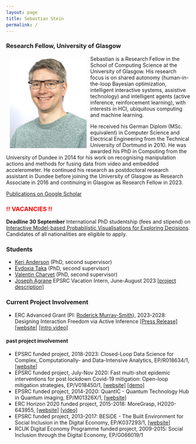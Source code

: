 ```yaml
---
layout: page
title: Sebastian Stein
permalink: /
---
```


### Research Fellow, University of Glasgow

<img src="./img/sstein_2022.jpg" alt-text="Sebastian Stein" width="210px" align="left" vspace="5px" hspace="10px"/> Sebastian is a Research Fellow in the School of Computing Science at the University of Glasgow. His research focus is on shared autonomy (human-in-the-loop Bayesian optimization, intelligent interactive systems, assistive technology) and intelligent agents (active inference, reinforcement learning), with interests in HCI, ubiquitous computing and machine learning.

He received his German Diplom (MSc. equivalent) in Computer Science and Electrical Engineering from the Technical University of Dortmund in 2010. He was awarded his PhD in Computing from the University of Dundee in 2014 for his work on recognising manipulation actions and methods for fusing data from video and embedded accelerometer. He continued his research as postdoctoral research assistant in Dundee before joining the University of Glasgow as Research Associate in 2016 and continuing in Glasgow as Research Fellow in 2023.

[Publications on Google Scholar](https://scholar.google.com/citations?user=Lr28ImIAAAAJ)

### <span style="color:red">!! VACANCIES !!</span>

**Deadline 30 September** International PhD studentship (fees and stipend) on [Interactive Model-based Probabilistic Visualisations for Exploring Decisions](https://www.findaphd.com/phds/project/phd-in-computing-science-interactive-model-based-probabilistic-visualisations-for-exploring-decisions/?p159667). Candidates of all nationalities are eligible to apply.


### Students
 
 - [Keri Anderson](https://twitter.com/KeriAnderson_) (PhD, second supervisor)
 - [Evdoxia Taka](http://www.dcs.gla.ac.uk/~evdoxia/) (PhD, second supervisor)
 - [Valentin Charvet](https://www.dcs.gla.ac.uk/~valentin/aboutme/) (PhD, second supervisor)
 - [Joseph Agrane](https://www.linkedin.com/in/joseph-agrane-5aa916213/) EPSRC Vacation Intern, June-August 2023 [[project description]](https://www.gla.ac.uk/colleges/scienceengineering/students/epsrcvacationinternships2023/anevaluationofmodel-basedmethodsforcontrolindriverlessracing/)

### Current Project Involvement
 - ERC Advanced Grant (PI: [Roderick Murray-Smith](http://www.dcs.gla.ac.uk/~rod/)), 2023-2028:  Designing Interaction Freedom via Active Inference [[Press Release]](https://www.gla.ac.uk/news/headline_933340_en.html) [[website]](https://difai-project.org/) [[intro video]](https://www.youtube.com/watch?v=cMV89ojnfxk)
 
#### past project involvement
 - EPSRC funded project, 2018-2023: Closed-Loop Data Science for Complex, Computationally- and Data-Intensive Analytics, EP/R018634/1, [[website]](https://www.gla.ac.uk/schools/computing/research/researchsections/ida-section/closedloop/)
 - EPSRC funded project, July-Nov 2020: Fast multi-shot epidemic interventions for post lockdown Covid-19 mitigation: Open-loop mitigation strategies, EP/V018450/1, [[website]](http://www.dcs.gla.ac.uk/~rod/covid/default.htm) [[demo]](http://samoa.dcs.gla.ac.uk/covid19dashboard/2020_10_06_group_siqr)
 - EPSRC funded project, 2014-2020: QuantIC - Quantum Technology Hub in Quantum imaging, EP/M01326X/1, [[website]](https://quantic.ac.uk)
 - ERC Horizon 2020 funded project, 2015-2018: MoreGrasp, H2020-643955, [[website]](http://www.moregrasp.eu) [[video]](https://www.youtube.com/watch?v=MH9SMgIatGI)
 - EPSRC funded project, 2013-2017: BESiDE - The Built Environment for Social Inclusion in the Digital Economy, EP/K037293/1, [[website]](https://www.beside.ac.uk)
 - RCUK Digital Economy Programme funded project, 2009-2015: Social Inclusion through the Digital Economy, EP/G066019/1 
